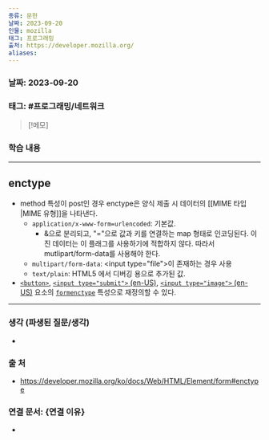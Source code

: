 ```yaml
---
종류: 문헌
날짜: 2023-09-20
인물: mozilla
태그: 프로그래밍
출처: https://developer.mozilla.org/
aliases:
---
```


### 날짜: 2023-09-20

### 태그: #프로그래밍/네트워크

>[!메모]
> 

### 학습 내용
---
## enctype
- method 특성이 post인 경우 enctype은 양식 제출 시 데이터의 [[MIME 타입 |MIME 유형]]을 나타낸다.
	- `application/x-www-form=urlencoded`: 기본값.
		- &으로 분리되고, "="으로 값과 키를 연결하는 map 형태로 인코딩된다. 이진 데이터는 이 플래그를 사용하기에 적합하지 않다. 따라서 mutlipart/form-data를 사용해야 한다.
	- `multipart/form-data`: \<input type="file">이 존재하는 경우 사용
	- `text/plain`: HTML5 에서 디버깅 용으로 추가된 값.
- [`<button>`](https://developer.mozilla.org/ko/docs/Web/HTML/Element/button), [`<input type="submit">` (en-US)](https://developer.mozilla.org/en-US/docs/Web/HTML/Element/input/submit "Currently only available in English (US)"), [`<input type="image">` (en-US)](https://developer.mozilla.org/en-US/docs/Web/HTML/Element/input/image "Currently only available in English (US)") 요소의 [`formenctype`](https://developer.mozilla.org/ko/docs/Web/HTML/Element/button#formenctype) 특성으로 재정의할 수 있다.

---
### 생각 (파생된 질문/생각)
- 
### 출 처
- https://developer.mozilla.org/ko/docs/Web/HTML/Element/form#enctype

### 연결 문서: {연결 이유}
- 
